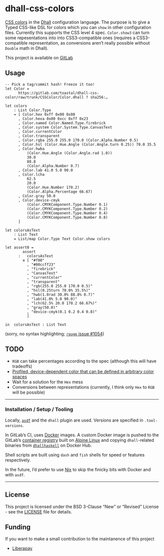 # dhall-css-colors

[CSS colors](https://www.w3.org/TR/css-color-4/) in the [Dhall](https://dhall-lang.org/) configuration language. The purpose is to give a Typed CSS-like DSL for colors which you can `show` in other configuration files. Currently this supports the CSS level 4 spec. `Color.show3` can turn some repesentations into into CSS3-compatible ones (requires a CSS3-compatible representation, as conversions aren’t really possible without `Double` math in Dhall).

This project is available on [GitLab](https://gitlab.com/toastal/dhall-css-color)

## Usage

```dhall
-- Pick a tag/commit hash! Freeze it too!
let Color =
      https://gitlab.com/toastal/dhall-css-color/raw/trunk/CSSColor/Color.dhall ? sha256:…

let colors
    : List Color.Type
    = [ Color.hex 0xff 0x00 0x00
      , Color.hexa 0x00 0xcc 0xff 0x23
      , Color.named Color.Named.Type.firebrick
      , Color.system Color.System.Type.CanvasText
      , Color.currentColor
      , Color.transparent
      , Color.rgba 255.0 255.0 170.0 (Color.Alpha.Number 0.5)
      , Color.hsl (Color.Hue.Angle (Color.Angle.turn 0.25)) 70.0 35.5
      , Color.hwba
          (Color.Hue.Angle (Color.Angle.rad 1.0))
          30.0
          88.8
          (Color.Alpha.Number 0.7)
      , Color.lab 41.0 5.0 90.0
      , Color.lcha
          62.5
          20.0
          (Color.Hue.Number 170.2)
          (Color.Alpha.Percentage 66.67)
      , Color.gray 50.0
      , Color.device-cmyk
          (Color.CMYKComponent.Type.Number 0.1)
          (Color.CMYKComponent.Type.Number 0.2)
          (Color.CMYKComponent.Type.Number 0.4)
          (Color.CMYKComponent.Type.Number 0.8)
      ]

let colorsAsText
    : List Text
    = List/map Color.Type Text Color.show colors

let assert0 =
        assert
      :   colorsAsText
        ≡ [ "#f00"
          , "#00ccff23"
          , "firebrick"
          , "CanvasText"
          , "currentColor"
          , "transparent"
          , "rgb(255.0 255.0 170.0 0.5)"
          , "hsl(0.25turn 70.0% 35.5%)"
          , "hwb(1.0rad 30.0% 88.8% 0.7)"
          , "lab(41.0% 5.0 90.0)"
          , "lch(62.5% 20.0 170.2 66.67%)"
          , "gray(50.0)"
          , "device-cmyk(0.1 0.2 0.4 0.8)"
          ]

in  colorsAsText : List Text
```
(sorry, no syntax highlighting; [`rouge` issue #1054](https://github.com/rouge-ruby/rouge/issues/1054))


## TODO

- `RGB` can take percentages according to the spec (although this will have tradeoffs)
- [Profiled, device-dependent color that can be defined in arbitrary color spaces](https://www.w3.org/TR/css-color-4/#icc-colors)
- Wait for a solution for the `Hex` mess
- Conversions between representations (currently, I think only `Hex` to `RGB` will be possible)

- - -

### Installation / Setup / Tooling

Locally, [`asdf`](https://asdf-vm.com/) and the `dhall` plugin are used. Versions are specified in `.tool-versions`.

In GitLab’s CI, uses [Docker](https://www.docker.com/) images. A custom Docker image is pushed to the GitLab’s [container registry](https://gitlab.com/toastal/dhall-webmanifest/container_registry) built on [Alpine Linux](https://www.alpinelinux.org/) and copying `dhall`-related binaries from [`dhallhaskell`](https://hub.docker.com/r/dhallhaskell/dhall/tags) on Docker Hub.

Shell scripts are built using `dash` and `fish` shells for speed or features respectively.

In the future, I’d prefer to use [Nix](https://nixos.org/) to skip the finicky bits with Docker and with `asdf`.


- - -


## License

This project is licensed under the BSD 3-Clause “New” or “Revised” License - see the [LICENSE](./LICENSE) file for details.


## Funding

If you want to make a small contribution to the maintanence of this project

- [Liberapay](https://liberapay.com/toastal/)
